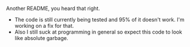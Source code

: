 Another README, you heard that right.

* The code is still currently being tested and 95% of it doesn't work. I'm working on a fix for that.
* Also I still suck at programming in general so expect this code to look like absolute garbage.